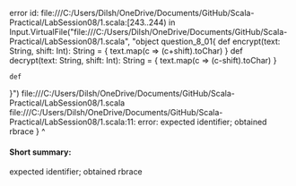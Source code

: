 error id: file:///C:/Users/Dilsh/OneDrive/Documents/GitHub/Scala-Practical/LabSession08/1.scala:[243..244) in Input.VirtualFile("file:///C:/Users/Dilsh/OneDrive/Documents/GitHub/Scala-Practical/LabSession08/1.scala", "object question_8_01{
    def encrypt(text: String, shift: Int): String = {
        text.map(c => (c+shift).toChar)
    }
    def decrypt(text: String, shift: Int): String = {
        text.map(c => (c-shift).toChar)
    }


    def 
}")
file:///C:/Users/Dilsh/OneDrive/Documents/GitHub/Scala-Practical/LabSession08/1.scala
file:///C:/Users/Dilsh/OneDrive/Documents/GitHub/Scala-Practical/LabSession08/1.scala:11: error: expected identifier; obtained rbrace
}
^
#### Short summary: 

expected identifier; obtained rbrace